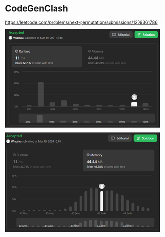 # CodeGenClash

https://leetcode.com/problems/next-permutation/submissions/1209361786

![runtime](./images/leetcodesummary/runtime.png)

![memory](./images/leetcodesummary/memory.png)